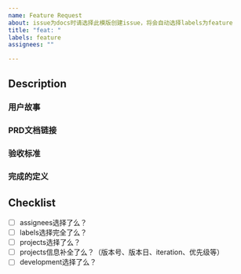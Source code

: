 ```yaml
---
name: Feature Request
about: issue为docs时请选择此模版创建issue，将会自动选择labels为feature
title: "feat: "
labels: feature
assignees: ""

---
```

## Description
### 用户故事
<!-- 用户故事通常用一个简单的句子来表达，结构如下：“作为一个[角色]，我[想要]，[这样]。” -->

### PRD文档链接

### 验收标准

### 完成的定义

## Checklist

- [ ] assignees选择了么？
- [ ] labels选择完全了么？
- [ ] projects选择了么？
- [ ] projects信息补全了么？（版本号、版本日、iteration、优先级等）
- [ ] development选择了么？
